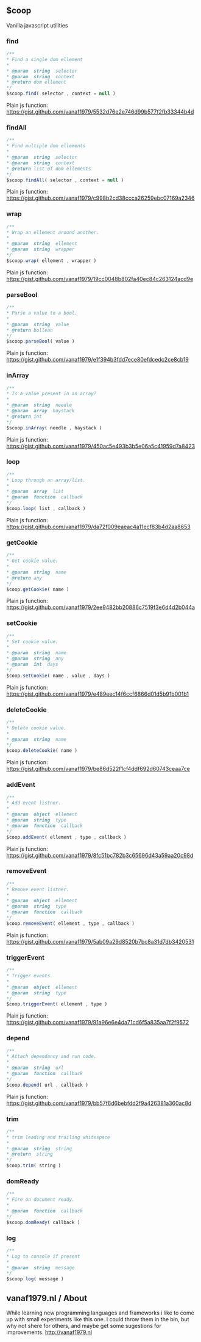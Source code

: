 ## $coop

Vanilla javascript utilities


### find

```javascript
/**
* Find a single dom ellement
*
* @param  string  selector
* @param  string  context
* @return dom ellement
*/
$scoop.find( selector , context = null )
```
Plain js function: https://gist.github.com/vanaf1979/5532d76e2e746d99b577f2fb33344b4d


### findAll

```javascript
/**
* Find multiple dom ellements
*
* @param  string  selector
* @param  string  context
* @return list of dom ellements
*/
$scoop.findAll( selector , context = null )
```
Plain js function: https://gist.github.com/vanaf1979/c998b2cd38ccca26259ebc07169a2346


### wrap

```javascript
/**
* Wrap an ellement around another.
*
* @param  string  ellement
* @param  string  wrapper
*/
$scoop.wrap( ellement , wrapper )
```
Plain js function: https://gist.github.com/vanaf1979/19cc0048b802fa40ec84c263124acd9e


### parseBool

```javascript
/**
* Parse a value to a bool.
*
* @param  string  value
* @return bollean
*/
$scoop.parseBool( value )
```
Plain js function: https://gist.github.com/vanaf1979/e1f394b3fdd7ece80efdcedc2ce8cb19


### inArray

```javascript
/**
* Is a value present in an array?
*
* @param  string  needle
* @param  array  haystack
* @return int
*/
$scoop.inArray( needle , haystack )
```
Plain js function: https://gist.github.com/vanaf1979/450ac5e493b3b5e06a5c41959d7a8423


### loop

```javascript
/**
* Loop through an array/list.
*
* @param  array  list
* @param  function  callback
*/
$coop.loop( list , callback )
```
Plain js function: https://gist.github.com/vanaf1979/da72f009eaeac4a11ecf83b4d2aa8653


### getCookie

```javascript
/**
* Get cookie value.
*
* @param  string  name
* @return any
*/
$coop.getCookie( name )
```
Plain js function: https://gist.github.com/vanaf1979/2ee9482bb20886c7519f3e6d4d2b044a


### setCookie

```javascript
/**
* Set cookie value.
*
* @param  string  name
* @param  string  any
* @param  int  days
*/
$coop.setCookie( name , value , days )
```
Plain js function: https://gist.github.com/vanaf1979/e489eec14f6ccf6866d01d5b91b001b1


### deleteCookie

```javascript
/**
* Delete cookie value.
*
* @param  string  name
*/
$coop.deleteCookie( name )
```
Plain js function: https://gist.github.com/vanaf1979/be86d522f1cf4ddf692d60743ceaa7ce


### addEvent

```javascript
/**
* Add event listner.
*
* @param  object  ellement
* @param  string  type
* @param  function  callback
*/
$coop.addEvent( ellement , type , callback )
```
Plain js function: https://gist.github.com/vanaf1979/8fc51bc782b3c65696d43a59aa20c98d


### removeEvent

```javascript
/**
* Remove event listner.
*
* @param  object  ellement
* @param  string  type
* @param  function  callback
*/
$coop.removeEvent( ellement , type , callback )
```
Plain js function: https://gist.github.com/vanaf1979/5ab09a29d8520b7bc8a31d7db3420531


### triggerEvent

```javascript
/**
* Trigger events.
*
* @param  object  ellement
* @param  string  type
*/
$coop.triggerEvent( ellement , type )
```
Plain js function: https://gist.github.com/vanaf1979/91a96e6e4da71cd6f5a835aa7f2f9572


### depend

```javascript
/**
* Attach dependancy and run code.
*
* @param  string  url
* @param  function  callback
*/
$coop.depend( url , callback )
```
Plain js function: https://gist.github.com/vanaf1979/bb57f6d6bebfdd2f9a426381a360ac8d


### trim

```javascript
/**
* trim leading and trailing whitespace
*
* @param  string  string
* @return  string
*/
$coop.trim( string )
```


### domReady

```javascript
/**
* Fire on document ready.
*
* @param  function  callback
*/
$scoop.domReady( callback )
```


### log

```javascript
/**
* Log to console if present
*
* @param  string  message
*/
$scoop.log( message )
```

vanaf1979.nl / About
--------
While learning new programming languages and frameworks i like to come up with small experiments like this one. I could throw them in the bin, but why not shere for others, and maybe get some sugestions for improvements. http://vanaf1979.nl
